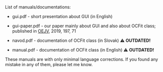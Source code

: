 List of manuals/documentations:

- gui.pdf - short presentation about GUI (in English)

- gui-paper.pdf - our paper mainly about GUI and also about OCFit class; published in [OEJV](http://var.astro.cz/oejv/issues/oejv0197.pdf), 2019, 197, 71

- navod.pdf - documentation of OCFit class (in Slovak) :warning: __OUTDATED!__

- manual.pdf - documentation of OCFit class (in English) :warning: __OUTDATED!__

These manuals are with only minimal language corrections. If you found any mistake in any of them, please let me know. 
